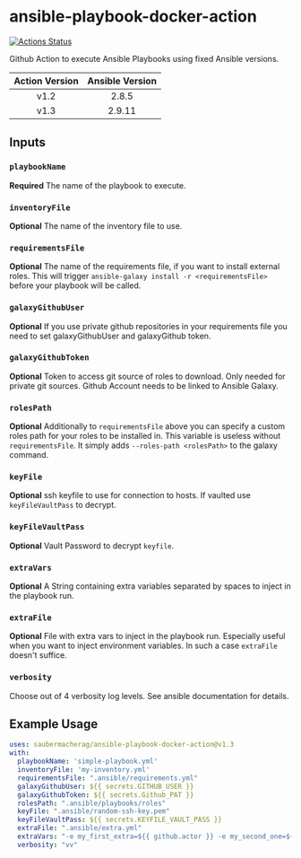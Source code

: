 # ansible-playbook-docker-action
[![Actions Status](https://github.com/saubermacherag/ansible-playbook-docker-action/workflows/Ansible%20Playbook/badge.svg)](https://github.com/saubermacherag/ansible-playbook-docker-action/actions)

Github Action to execute Ansible Playbooks using fixed Ansible versions.

| Action Version | Ansible Version |
|:--------------:|:---------------:|
|      v1.2      |      2.8.5      |
|      v1.3      |      2.9.11     |

## Inputs
### `playbookName`
**Required** The name of the playbook to execute.
### `inventoryFile`
**Optional** The name of the inventory file to use.
### `requirementsFile`
**Optional** The name of the requirements file, if you want to install external roles.
This will trigger `ansible-galaxy install -r <requirementsFile>` before your playbook will be called.
### `galaxyGithubUser`
**Optional** If you use private github repositories in your requirements file you need to set galaxyGithubUser and galaxyGithub token.
### `galaxyGithubToken`
**Optional** Token to access git source of roles to download. Only needed for private git sources. Github Account needs to be linked to Ansible Galaxy.
### `rolesPath`
**Optional** Additionally to `requirementsFile` above you can specify a custom roles path for your
roles to be installed in. This variable is useless without `requirementsFile`. 
It simply adds `--roles-path <rolesPath>` to the galaxy command.
### `keyFile`
**Optional** ssh keyfile to use for connection to hosts. If vaulted use `keyFileVaultPass` to decrypt.
### `keyFileVaultPass`
**Optional** Vault Password to decrypt `keyfile`.
### `extraVars`
**Optional** A String containing extra variables separated by spaces to inject in the playbook run.
### `extraFile`
**Optional** File with extra vars to inject in the playbook run.
Especially useful when you want to inject environment variables. In such a case `extraFile` doesn't suffice.
### `verbosity`
Choose out of 4 verbosity log levels. See ansible documentation for details.

## Example Usage
```yaml
uses: saubermacherag/ansible-playbook-docker-action@v1.3
with:
  playbookName: 'simple-playbook.yml'
  inventoryFile: 'my-inventory.yml'
  requirementsFile: ".ansible/requirements.yml"
  galaxyGithubUser: ${{ secrets.GITHUB_USER }}
  galaxyGithubToken: ${{ secrets.Github_PAT }}
  rolesPath: ".ansible/playbooks/roles"
  keyFile: ".ansible/random-ssh-key.pem"
  keyFileVaultPass: ${{ secrets.KEYFILE_VAULT_PASS }}
  extraFile: ".ansible/extra.yml"
  extraVars: "-e my_first_extra=${{ github.actor }} -e my_second_one=${{ github.sha }}"
  verbosity: "vv"
``` 

